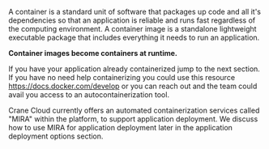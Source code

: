
A container is a standard unit of software that packages up code and all it's dependencies so that an application is reliable and runs fast regardless of the computing environment. A container image is a standalone lightweight executable package that includes everything it needs to run an application.

**Container images become containers at runtime.**

If you have your application already containerized jump to the next section. If you have no need help containerizing you could use this resource <https://docs.docker.com/develop> or you can reach out and the team could avail you access to an autocontainerization tool.

Crane Cloud currently offers an automated containerization services called "MIRA" within the platform, to support application deployment. We discuss how to use MIRA for application deployment later in the application deployment options section.